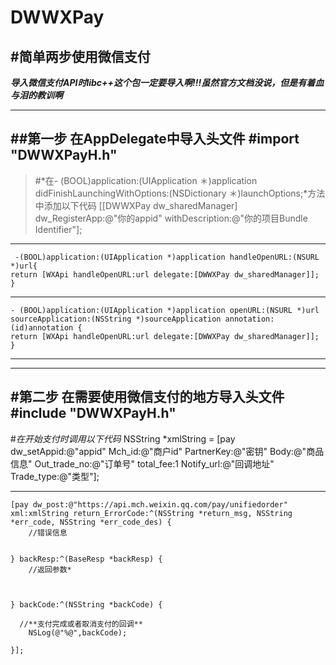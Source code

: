 # DWWXPay
#简单两步使用微信支付
---

***导入微信支付API时libc++这个包一定要导入啊!!!虽然官方文档没说，但是有着血与泪的教训啊***

---
##第一步
    在AppDelegate中导入头文件
    #import "DWWXPayH.h"
---
>#*在- (BOOL)application:(UIApplication ＊)application didFinishLaunchingWithOptions:(NSDictionary ＊)launchOptions;*方法中添加以下代码
     [[DWWXPay dw_sharedManager] dw_RegisterApp:@"你的appid" withDescription:@"你的项目Bundle Identifier"];
     
---
     -(BOOL)application:(UIApplication *)application handleOpenURL:(NSURL *)url{
    return [WXApi handleOpenURL:url delegate:[DWWXPay dw_sharedManager]];
    }
---
    - (BOOL)application:(UIApplication *)application openURL:(NSURL *)url sourceApplication:(NSString *)sourceApplication annotation:(id)annotation {
    return [WXApi handleOpenURL:url delegate:[DWWXPay dw_sharedManager]];
    }

---
---
#第二步
    在需要使用微信支付的地方导入头文件
    #include "DWWXPayH.h"
---    

#*在开始支付时调用以下代码*
     NSString *xmlString = [pay dw_setAppid:@"appid" Mch_id:@"商户id" PartnerKey:@"密钥" Body:@"商品信息" Out_trade_no:@"订单号" total_fee:1 Notify_url:@"回调地址" Trade_type:@"类型"];
    
----
    [pay dw_post:@"https://api.mch.weixin.qq.com/pay/unifiedorder" xml:xmlString return_ErrorCode:^(NSString *return_msg, NSString *err_code, NSString *err_code_des) {
        //错误信息
        
        
    } backResp:^(BaseResp *backResp) {
        //返回参数*
        
        
        
    } backCode:^(NSString *backCode) {
        
      //**支付完成或者取消支付的回调**
        NSLog(@"%@",backCode);
        
    }];
